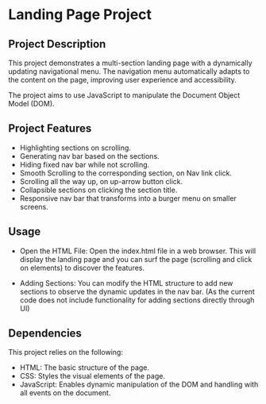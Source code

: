 # Landing Page Project

## Project Description

This project demonstrates a multi-section landing page with a dynamically updating navigational menu. The navigation menu automatically adapts to the content on the page, improving user experience and accessibility.

The project aims to use JavaScript to manipulate the Document Object Model (DOM).

## Project Features

- Highlighting sections on scrolling.
- Generating nav bar based on the sections.
- Hiding fixed nav bar while not scrolling.
- Smooth Scrolling to the corresponding section, on Nav link click.
- Scrolling all the way up, on up-arrow button click.
- Collapsible sections on clicking the section title.
- Responsive nav bar that transforms into a burger menu on smaller screens.

## Usage

- Open the HTML File: Open the index.html file in a web browser. This will display the landing page and you can surf the page (scrolling and click on elements) to discover the features.

- Adding Sections: You can modify the HTML structure to add new sections to observe the dynamic updates in the nav bar. (As the current code does not include functionality for adding sections directly through UI)

## Dependencies

This project relies on the following:

- HTML: The basic structure of the page.
- CSS: Styles the visual elements of the page.
- JavaScript: Enables dynamic manipulation of the DOM and handling with all events on the document.